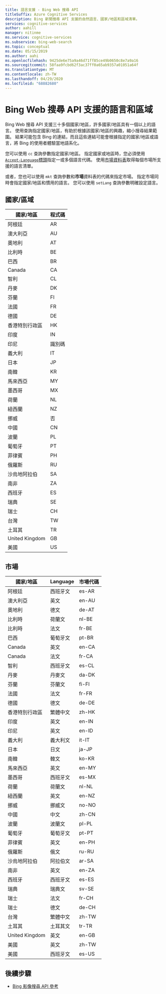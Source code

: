 ```yaml
---
title: 語言支援 - Bing Web 搜尋 API
titleSuffix: Azure Cognitive Services
description: Bing 新聞搜尋 API 支援的自然語言、國家/地區和區域清單。
services: cognitive-services
author: aahill
manager: nitinme
ms.service: cognitive-services
ms.subservice: bing-web-search
ms.topic: conceptual
ms.date: 05/15/2019
ms.author: aahi
ms.openlocfilehash: 9425de6e75a9a46d71ff85ce49b0650c8e7a9a16
ms.sourcegitcommit: 58faa9fcbd62f3ac37ff0a65ab9357a01051a64f
ms.translationtype: MT
ms.contentlocale: zh-TW
ms.lasthandoff: 04/29/2020
ms.locfileid: "68882680"
---
```

# <a name="language-and-region-support-for-the-bing-web-search-api"></a>Bing Web 搜尋 API 支援的語言和區域

Bing Web 搜尋 API 支援三十多個國家/地區，許多國家/地區具有一個以上的語言。 使用查詢指定國家/地區，有助於根據該國家/地區的興趣，縮小搜尋結果範圍。 結果可能包含 Bing 的連結，而且這些連結可能會根據指定的國家/地區或語言，將 Bing 的使用者體驗當地語系化。

您可以使用 `cc` 查詢參數指定國家/地區。 指定國家或地區時，您必須使用[ `Accept-Language`標頭](https://docs.microsoft.com/rest/api/cognitiveservices-bingsearch/bing-web-api-v7-reference#headers)指定一或多個語言代碼。 使用[市場資料表](#markets)取得每個市場所支援的語言清單。

或者，您也可以使用 `mkt` 查詢參數和**市場**資料表的代碼來指定市場。 指定市場同時會指定國家/地區和慣用的語言。 您可以使用 `setLang` 查詢參數明確設定語言。

## <a name="countriesregions"></a>國家/區域

|國家/地區|程式碼|
|-------|----|
|阿根廷|AR|
|澳大利亞|AU|
|奧地利|AT|
|比利時|BE|
|巴西|BR|
|Canada|CA|
|智利|CL|
|丹麥|DK|
|芬蘭|FI|
|法國|FR|
|德國|DE|
|香港特別行政區|HK|
|印度|IN|
|印尼|識別碼|
|義大利|IT|
|日本|JP|
|南韓|KR|
|馬來西亞|MY|
|墨西哥|MX|
|荷蘭|NL|
|紐西蘭|NZ|
|挪威|否|
|中國|CN|
|波蘭|PL|
|葡萄牙|PT|
|菲律賓|PH|
|俄羅斯|RU|
|沙烏地阿拉伯|SA|
|南非|ZA|
|西班牙|ES|
|瑞典|SE|
|瑞士|CH|
|台灣|TW|
|土耳其|TR|
|United Kingdom|GB|
|美國|US|

## <a name="markets"></a>市場

|國家/地區|Language|市場代碼|
|-------|--------|-----------|
|阿根廷|西班牙文|es-AR|
|澳大利亞|英文|en-AU|
|奧地利|德文|de-AT|
|比利時|荷蘭文|nl-BE|
|比利時|法文|fr-BE|
|巴西|葡萄牙文|pt-BR|
|Canada|英文|en-CA|
|Canada|法文|fr-CA|
|智利|西班牙文|es-CL|
|丹麥|丹麥文|da-DK|
|芬蘭|芬蘭文|fi-FI|
|法國|法文|fr-FR|
|德國|德文|de-DE|
|香港特別行政區|繁體中文|zh-HK|
|印度|英文|en-IN|
|印尼|英文|en-ID|
|義大利|義大利文|it-IT|
|日本|日文|ja-JP|
|南韓|韓文|ko-KR|
|馬來西亞|英文|en-MY|
|墨西哥|西班牙文|es-MX|
|荷蘭|荷蘭文|nl-NL|
|紐西蘭|英文|en-NZ|
|挪威|挪威文|no-NO|
|中國|中文|zh-CN|
|波蘭|波蘭文|pl-PL|
|葡萄牙|葡萄牙文|pt-PT|
|菲律賓|英文|en-PH|
|俄羅斯|俄文|ru-RU|
|沙烏地阿拉伯|阿拉伯文|ar-SA|
|南非|英文|en-ZA|
|西班牙|西班牙文|es-ES|
|瑞典|瑞典文|sv-SE|
|瑞士|法文|fr-CH|
|瑞士|德文|de-CH|
|台灣|繁體中文|zh-TW|
|土耳其|土耳其文|tr-TR|
|United Kingdom|英文|en-GB|
|美國|英文|zh-TW|
|美國|西班牙文|es-US|

## <a name="next-steps"></a>後續步驟

* [Bing 影像搜尋 API 參考](//docs.microsoft.com/rest/api/cognitiveservices/bing-images-api-v7-reference)
